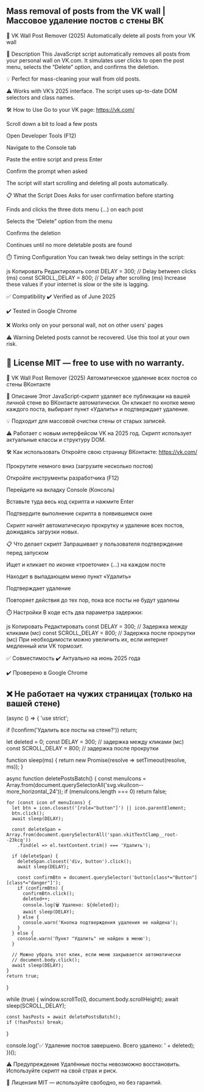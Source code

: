 Mass removal of posts from the VK wall | Массовое удаление постов с стены ВК
----------------------------------------------------------------------------------
🧹 VK Wall Post Remover (2025)
Automatically delete all posts from your VK wall

📌 Description
This JavaScript script automatically removes all posts from your personal wall on VK.com. It simulates user clicks to open the post menu, selects the “Delete” option, and confirms the deletion.

💡 Perfect for mass-cleaning your wall from old posts.

⚠️ Works with VK’s 2025 interface. The script uses up-to-date DOM selectors and class names.

🛠️ How to Use
Go to your VK page: https://vk.com/

Scroll down a bit to load a few posts

Open Developer Tools (F12)

Navigate to the Console tab

Paste the entire script and press Enter

Confirm the prompt when asked

The script will start scrolling and deleting all posts automatically.

📋 What the Script Does
Asks for user confirmation before starting

Finds and clicks the three dots menu (...) on each post

Selects the “Delete” option from the menu

Confirms the deletion

Continues until no more deletable posts are found

⏱️ Timing Configuration
You can tweak two delay settings in the script:

js
Копировать
Редактировать
const DELAY = 300;        // Delay between clicks (ms)
const SCROLL_DELAY = 800; // Delay after scrolling (ms)
Increase these values if your internet is slow or the site is lagging.

✅ Compatibility
✔️ Verified as of June 2025

✔️ Tested in Google Chrome

❌ Works only on your personal wall, not on other users' pages

⚠️ Warning
Deleted posts cannot be recovered. Use this tool at your own risk.

📄 License
MIT — free to use with no warranty.
-------------------------------------------------------------------
🧹 VK Wall Post Remover (2025)
Автоматическое удаление всех постов со стены ВКонтакте

📌 Описание
Этот JavaScript-скрипт удаляет все публикации на вашей личной стене во ВКонтакте автоматически. Он кликает по кнопке меню каждого поста, выбирает пункт «Удалить» и подтверждает удаление.

💡 Подходит для массовой очистки стены от старых записей.

⚠️ Работает с новым интерфейсом VK на 2025 год. Скрипт использует актуальные классы и структуру DOM.

🛠️ Как использовать
Откройте свою страницу ВКонтакте: https://vk.com/

Прокрутите немного вниз (загрузите несколько постов)

Откройте инструменты разработчика (F12)

Перейдите на вкладку Console (Консоль)

Вставьте туда весь код скрипта и нажмите Enter

Подтвердите выполнение скрипта в появившемся окне

Скрипт начнёт автоматическую прокрутку и удаление всех постов, дожидаясь загрузки новых.

📋 Что делает скрипт
Запрашивает у пользователя подтверждение перед запуском

Ищет и кликает по иконке «троеточие» (...) на каждом посте

Находит в выпадающем меню пункт «Удалить»

Подтверждает удаление

Повторяет действия до тех пор, пока все посты не будут удалены

⏱️ Настройки
В коде есть два параметра задержки:

js
Копировать
Редактировать
const DELAY = 300;        // Задержка между кликами (мс)
const SCROLL_DELAY = 800; // Задержка после прокрутки (мс)
При необходимости можно увеличить их, если интернет медленный или VK тормозит.

✅ Совместимость
✔️ Актуально на июнь 2025 года

✔️ Проверено в Google Chrome

❌ Не работает на чужих страницах (только на вашей стене)
-----------------------------------------------------------------------------------------

(async () => {
  'use strict';

  if (!confirm('Удалить все посты на стене?')) return;

  let deleted = 0;
  const DELAY = 300;       // задержка между кликами (мс)
  const SCROLL_DELAY = 800; // задержка после прокрутки

  function sleep(ms) {
    return new Promise(resolve => setTimeout(resolve, ms));
  }

  async function deletePostsBatch() {
    const menuIcons = Array.from(document.querySelectorAll('svg.vkuiIcon--more_horizontal_24'));
    if (menuIcons.length === 0) return false;

    for (const icon of menuIcons) {
      let btn = icon.closest('[role="button"]') || icon.parentElement;
      btn.click();
      await sleep(DELAY);

      const deleteSpan = Array.from(document.querySelectorAll('span.vkitTextClamp__root--23kcq'))
        .find(el => el.textContent.trim() === 'Удалить');

      if (deleteSpan) {
        deleteSpan.closest('div, button').click();
        await sleep(DELAY);

        const confirmBtn = document.querySelector('button[class*="Button"][class*="danger"]');
        if (confirmBtn) {
          confirmBtn.click();
          deleted++;
          console.log(🗑 Удалено: ${deleted});
          await sleep(DELAY);
        } else {
          console.warn('Кнопка подтверждения удаления не найдена');
        }
      } else {
        console.warn('Пункт "Удалить" не найден в меню');
      }

      // Можно убрать этот клик, если меню закрывается автоматически
      // document.body.click();
      await sleep(DELAY);
    }
    return true;
  }

  while (true) {
    window.scrollTo(0, document.body.scrollHeight);
    await sleep(SCROLL_DELAY);

    const hasPosts = await deletePostsBatch();
    if (!hasPosts) break;
  }

  console.log('✅ Удаление постов завершено. Всего удалено: ' + deleted);
})();

⚠️ Предупреждение
Удалённые посты невозможно восстановить. Используйте скрипт на свой страх и риск.

📄 Лицензия
MIT — используйте свободно, но без гарантий.
